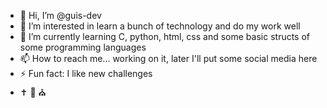- 👋 Hi, I’m @guis-dev
- 👀 I’m interested in learn a bunch of technology and do my work well
- 🌱 I’m currently learning C, python, html, css and some basic structs of some programming languages
- 📫 How to reach me... working on it, later I'll put some social media here
- ⚡ Fun fact: I like new challenges
-  :latin_cross: :prayer_beads: :church:

<!---
guis-dev/guis-dev is a ✨ special ✨ repository because its `README.md` (this file) appears on your GitHub profile.
You can click the Preview link to take a look at your changes.
--->
